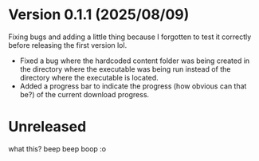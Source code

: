 # Version 0.1.1 (2025/08/09)

Fixing bugs and adding a little thing because I forgotten to test it correctly before releasing the first version lol.

- Fixed a bug where the hardcoded content folder was being created in the directory where the executable was being run instead of the directory where the executable is located.
- Added a progress bar to indicate the progress (how obvious can that be?) of the current download progress.

# Unreleased

what this? beep beep boop :o
